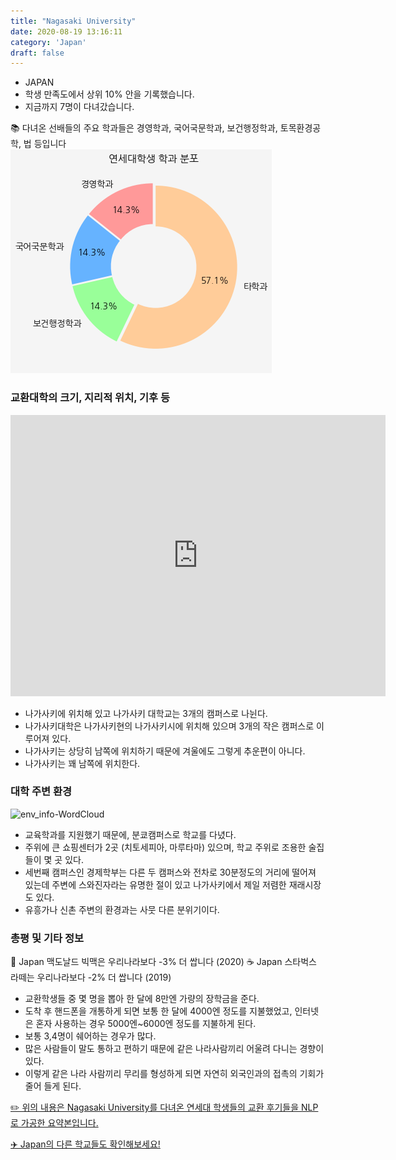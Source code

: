 ```yaml
---
title: "Nagasaki University"
date: 2020-08-19 13:16:11
category: 'Japan'
draft: false
---
```



* JAPAN
* 학생 만족도에서 상위 10% 안을 기록했습니다.
* 지금까지 7명이 다녀갔습니다. 

📚 다녀온 선배들의 주요 학과들은 경영학과, 국어국문학과, 보건행정학과, 토목환경공학, 법 등입니다
![department-info](../plots/JP000017.png)
### 교환대학의 크기, 지리적 위치, 기후 등
<iframe
width="600"
height="450"
frameborder="0" style="border:0"
src="https://www.google.com/maps/embed/v1/place?key=AIzaSyC9e1AME-pVmWC4hBpFdu5S4dKzyepa3HQ&q=Nagasaki+University&center=32.785253000000004,129.863167&zoom=14" allowfullscreen>
</iframe>

* 나가사키에 위치해 있고 나가사키 대학교는 3개의 캠퍼스로 나뉜다.
* 나가사키대학은 나가사키현의 나가사키시에 위치해 있으며 3개의 작은 캠퍼스로 이루어져 있다.
* 나가사키는 상당히 남쪽에 위치하기 때문에 겨울에도 그렇게 추운편이 아니다.
* 나가사키는 꽤 남쪽에 위치한다.


### 대학 주변 환경

![env_info-WordCloud](../univ_wordclouds_okt/env_info/JP000017_env_info_okt.png)

* 교육학과를 지원했기 때문에, 분쿄캠퍼스로 학교를 다녔다.
* 주위에 큰 쇼핑센터가 2곳 (치토세피아, 마루타마) 있으며, 학교 주위로 조용한 술집들이 몇 곳 있다.
* 세번째 캠퍼스인 경제학부는 다른 두 캠퍼스와 전차로 30분정도의 거리에 떨어져 있는데 주변에 스와진자라는 유명한 절이 있고 나가사키에서 제일 저렴한 재래시장도 있다.
* 유흥가나 신촌 주변의 환경과는 사뭇 다른 분위기이다.


### 총평 및 기타 정보 
🍔 Japan 맥도날드 빅맥은 우리나라보다 -3% 더 쌉니다 (2020)
☕️ Japan 스타벅스 라떼는 우리나라보다 -2% 더 쌉니다 (2019)
* 교환학생들 중 몇 명을 뽑아 한 달에 8만엔 가량의 장학금을 준다.
* 도착 후 핸드폰을 개통하게 되면 보통 한 달에 4000엔 정도를 지불했었고, 인터넷은 혼자 사용하는 경우 5000엔~6000엔 정도를 지불하게 된다.
* 보통 3,4명이 쉐어하는 경우가 많다.
* 많은 사람들이 말도 통하고 편하기 때문에 같은 나라사람끼리 어울려 다니는 경향이 있다.
* 이렇게 같은 나라 사람끼리 무리를 형성하게 되면 자연히 외국인과의 접촉의 기회가 줄어 들게 된다.


[✏️ 위의 내용은 Nagasaki University를 다녀온 연세대 학생들의 교환 후기들을 NLP로 가공한 요약본입니다.](http://oia.yonsei.ac.kr/partner/expReport.asp?ucode=JP000017&bgbn=A)

[✈️ Japan의 다른 학교들도 확인해보세요!](https://yonsei-exchange.netlify.app/?category=Japan)

